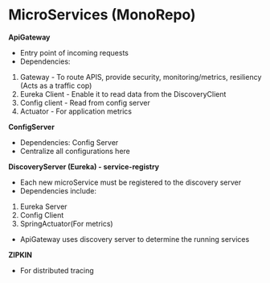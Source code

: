 # MicroServices (MonoRepo)

**ApiGateway**
- Entry point of incoming requests
- Dependencies: 
1. Gateway - To route APIS, provide security, monitoring/metrics, resiliency (Acts as a traffic cop)
2. Eureka Client - Enable it to read data from the DiscoveryClient
3. Config client - Read from config server
4. Actuator - For application metrics


**ConfigServer**

- Dependencies: Config Server
- Centralize all configurations here

**DiscoveryServer (Eureka) - service-registry**

- Each new microService must be registered to the discovery server
- Dependencies include: 
1. Eureka Server
2. Config Client
3. SpringActuator(For metrics)
- ApiGateway uses discovery server to determine the running services

**ZIPKIN**

- For distributed tracing